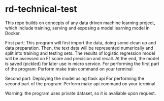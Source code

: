 # rd-technical-test
This repo builds on concepts of any data driven machine learning project, which include training, serving and exposing a model learning model in Docker.

First part: This program will first import the data, doing some clean up and data preparation. Then, the text data will be represented numerically and split into training and testing sets. The results of logistic regression model will be assessed on F1 score and precision and recall. At the end, the model is saved (pickled) for later use in micro service.
For performing the first part of the program:
Perform make train command on your terminal

Second part: Deploying the model using flask api
For performing the second part of the program:
Perform make api command on your terminal

Warning: the program uses private dataset, so it is avaliable upon request.
